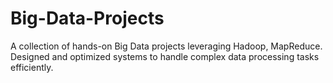 # Big-Data-Projects
A collection of hands-on Big Data projects leveraging Hadoop, MapReduce. Designed and optimized systems to handle complex data processing tasks efficiently.
